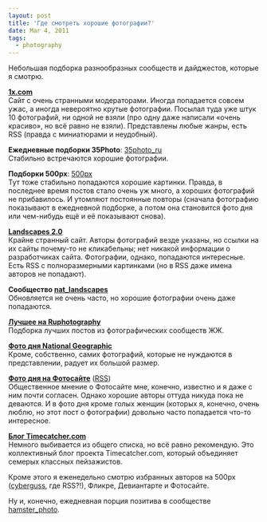 ```yaml
---
layout: post
title: 'Где смотреть хорошие фотографии?'
date: Mar 4, 2011
tags:
  - photography
---
```


Небольшая подборка разнообразных сообществ и дайджестов, которые я смотрю.

**[1x.com](http://1x.com/)**  
 Сайт с очень странными модераторами. Иногда попадается совсем ужас, а иногда невероятно крутые фотографии. Посылал туда уже штук 10 фотографий, ни одной не взяли (про одну даже написали «очень красиво», но всё равно не взяли). Представлены любые жанры, есть RSS (правда с миниатюрами и неудобный).

**Ежедневные подборки 35Photo**: [35photo_ru](http://35photo-ru.livejournal.com/)  
 Стабильно встречаются хорошие фотографии.

**Подборки 500px**: [500px](http://500px.livejournal.com/)  
 Тут тоже стабильно попадаются хорошие картинки. Правда, в последнее время постов стало очень уж много, а хороших фотографий не прибавилось. И утомляют постоянные повторы (сначала фотографию показывают в ежедневной подборке, а потом она становится фото дня или чем-нибудь ещё и её показывают снова).

**[Landscapes 2.0](http://www.outdoor-photos.com/)**  
 Крайне странный сайт. Авторы фотографий везде указаны, но ссылки на их сайты почему-то не кликабельны; нет никакой информации о разработчиках сайта. Фотографии, однако, попадаются интересные. Есть RSS с полноразмерными картинками (но в RSS даже имена авторов не попадают).

**Сообщество [nat_landscapes](http://nat-landscapes.livejournal.com/)**  
 Обновляется не очень часто, но хорошие фотографии очень даже попадаются.

**[Лучшее на Ruphotography](http://ruphotography.ru/best)**  
 Подборка лучших постов из фотографических сообществ ЖЖ.

**[Фото дня National Geographic](http://photography.nationalgeographic.com/photography/photo-of-the-day/)**  
 Кроме, собственно, самих фотографий, которые не нуждаются в представлении, радует их большой размер.

**[Фото дня на Фотосайте](http://www.photosight.ru/best/)** ([RSS](http://www.photosight.ru/rss/top_of_day))  
 Общественное мнение о Фотосайте мне, конечно, известно и я даже с ним почти согласен. Однако хорошие авторы оттуда никуда пока не деваются. И в фото дня кроме голых женщин (которых я, конечно, очень люблю, но этот пост о фотографии) довольно часто попадается что-то интересное.

**[Блог Timecatcher.com](http://www.timecatcher.com/)**  
 Немного выбивается из общего списка, но всё равно рекомендую. Это коллективный блог проекта Timecatcher.com, который объединяет семерых классных пейзажистов.

Кроме этого я еженедельно смотрю избранных авторов на 500px ([cyberguss](http://cyberguss.livejournal.com/), где RSS?!), Фликре, Девиантарте и Фотосайте.

Ну и, конечно, ежедневная порция позитива в сообществе [hamster_photo](http://hamster-photo.livejournal.com/).
